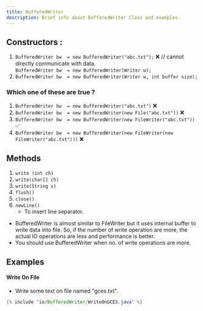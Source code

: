 ```yaml
---
title: BufferedWriter
description: Brief info about BufferedWriter Class and examples.
---
```


## Constructors :

1. ```BufferedWriter bw  = new BufferedWriter("abc.txt");``` ❌ // cannot directly communicate with data.    
     ```BufferedWriter bw  = new BufferedWriter(Writer w);```  
2. ```BufferedWriter bw  = new BufferedWriter(Writer w, int buffer size);```  

### Which one of these are true ?  

1. ```BufferedWriter bw  = new BufferedWriter("abc.txt")``` ❌  
2. ```BufferedWriter bw  = new BufferedWriter(new File("abc.txt"))``` ❌    
3. ```BufferedWriter bw  = new BufferedWriter(new FileWriter("abc.txt"))``` ✅    
4. ```BufferedWriter bw  = new BufferedWriter(new FileWriter(new FileWriter("abc.txt")))``` ❌    

## Methods

1. ```write (int ch)```  
2. ```write(char[] ch)```  
3. ```write(String s)```  
4. ```flush()```  
5. ```close()```   
6. ```newLine()```  
    - To insert line separator.  

-  BufferedWriter is almost similar to FileWriter but it uses internal buffer to write data into file. So, if the number of write operation are more, the actual IO operations are less and performance is better.  
- You should use  BufferedWriter when no. of write operations are more.  

## Examples
#### Write On File
- Write some text on file named "gces.txt".
```java
{% include 'io/BufferedWriter/WriteOnGCES.java' %}
```
